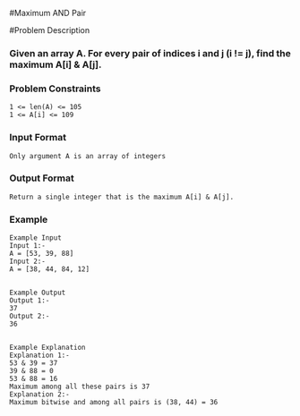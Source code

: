 #Maximum AND Pair

#Problem Description

### Given an array A. For every pair of indices i and j (i != j), find the maximum A[i] & A[j].

### Problem Constraints

```
1 <= len(A) <= 105
1 <= A[i] <= 109

```

### Input Format

```
Only argument A is an array of integers
```

### Output Format

```
Return a single integer that is the maximum A[i] & A[j].
```

### Example

```
Example Input
Input 1:-
A = [53, 39, 88]
Input 2:-
A = [38, 44, 84, 12]


Example Output
Output 1:-
37
Output 2:-
36


Example Explanation
Explanation 1:-
53 & 39 = 37
39 & 88 = 0
53 & 88 = 16
Maximum among all these pairs is 37
Explanation 2:-
Maximum bitwise and among all pairs is (38, 44) = 36

```
